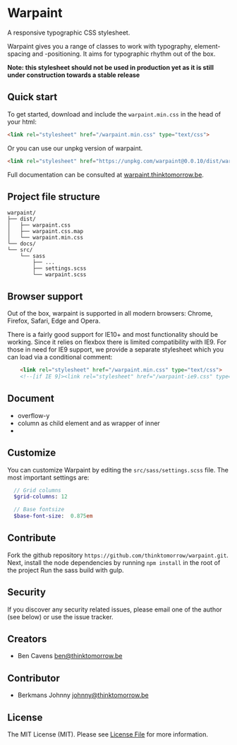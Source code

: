 # Warpaint

A responsive typographic CSS stylesheet.

Warpaint gives you a range of classes to work with typography, element-spacing and -positioning.
It aims for typographic rhythm out of the box.

**Note: this stylesheet should not be used in production yet as it is still under construction towards a stable release**

## Quick start
To get started, download and include the `warpaint.min.css` in the head of your html:
```html
<link rel="stylesheet" href="/warpaint.min.css" type="text/css">
```

Or you can use our unpkg version of warpaint.

```html
<link rel="stylesheet" href="https://unpkg.com/warpaint@0.0.10/dist/warpaint.min.css" type="text/css">
```

Full documentation can be consulted at [warpaint.thinktomorrow.be](http://warpaint.thinktomorrow.be).

## Project file structure
```
warpaint/
├── dist/
│   ├── warpaint.css
│   ├── warpaint.css.map
│   └── warpaint.min.css
└── docs/
└── src/
    └── sass
        ├── ...
        ├── settings.scss
        └── warpaint.scss
```

## Browser support
Out of the box, warpaint is supported in all modern browsers: Chrome, Firefox, Safari, Edge and Opera.

There is a fairly good support for IE10+ and most functionality should be working.
Since it relies on flexbox there is limited compatibility with IE9. For those in need for IE9 support, we provide a separate stylesheet which you can load via a conditional comment:

```html
    <link rel="stylesheet" href="/warpaint.min.css" type="text/css">
    <!--[if IE 9]><link rel="stylesheet" href="/warpaint-ie9.css" type="text/css" /><![endif]-->
```

## Document
- overflow-y
- column as child element and as wrapper of inner
- 

## Customize
You can customize Warpaint by editing the `src/sass/settings.scss` file. The most important settings are:

```sass
  // Grid columns
  $grid-columns: 12

  // Base fontsize
  $base-font-size:  0.875em
```

## Contribute

Fork the github repository `https://github.com/thinktomorrow/warpaint.git`.
Next, install the node dependencies by running `npm install` in the root of the project
Run the sass build with gulp.

## Security

If you discover any security related issues, please email one of the author (see below) or use the issue tracker.

## Creators

- Ben Cavens <ben@thinktomorrow.be>

## Contributor

- Berkmans Johnny <johnny@thinktomorrow.be>

## License

The MIT License (MIT). Please see [License File](LICENSE.md) for more information.
